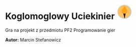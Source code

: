 # Koglomoglowy Uciekinier <img src="https://github.com/Matek0611/PF2_gry_projekt/blob/main/game/assets/img/logo.png" width="48" height="48" title="Logo gry"> 
Gra na projekt z przedmiotu PF2 Programowanie gier

__Autor:__ Marcin Stefanowicz
